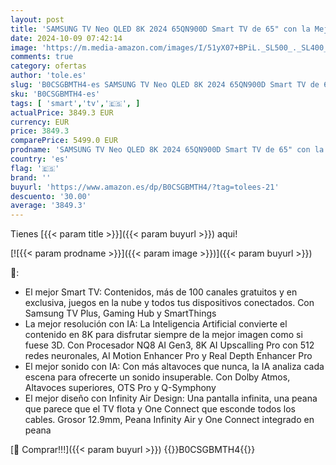 ```yaml
---
layout: post
title: 'SAMSUNG TV Neo QLED 8K 2024 65QN900D Smart TV de 65" con la Mejor Resolución con IA  el Mejor Sonido con IA  el Mejor Smart TV y el Mejor Diseño con Infinity Air Design'
date: 2024-10-09 07:42:14
image: 'https://m.media-amazon.com/images/I/51yX07+BPiL._SL500_._SL400_.jpg'
comments: true
category: ofertas
author: 'tole.es'
slug: 'B0CSGBMTH4-es SAMSUNG TV Neo QLED 8K 2024 65QN900D Smart TV de 65" con...'
sku: 'B0CSGBMTH4-es'
tags: [ 'smart','tv','🇪🇸', ]
actualPrice: 3849.3 EUR
currency: EUR
price: 3849.3
comparePrice: 5499.0 EUR
prodname: 'SAMSUNG TV Neo QLED 8K 2024 65QN900D Smart TV de 65" con la Mejor Resolución con IA  el Mejor Sonido con IA  el Mejor Smart TV y el Mejor Diseño con Infinity Air Design'
country: 'es'
flag: '🇪🇸'
brand: ''
buyurl: 'https://www.amazon.es/dp/B0CSGBMTH4/?tag=tolees-21'
descuento: '30.00'
average: '3849.3'
---
```


Tienes [{{< param title >}}]({{< param buyurl >}}) aqui!

[![{{< param prodname >}}]({{< param image >}})]({{< param buyurl >}})

🔎:

- El mejor Smart TV: Contenidos, más de 100 canales gratuitos y en exclusiva, juegos en la nube y todos tus dispositivos conectados. Con Samsung TV Plus, Gaming Hub y SmartThings
- La mejor resolución con IA: La Inteligencia Artificial convierte el contenido en 8K para disfrutar siempre de la mejor imagen como si fuese 3D. Con Procesador NQ8 AI Gen3, 8K AI Upscalling Pro con 512 redes neuronales, AI Motion Enhancer Pro y Real Depth Enhancer Pro
- El mejor sonido con IA: Con más altavoces que nunca, la IA analiza cada escena para ofrecerte un sonido insuperable. Con Dolby Atmos, Altavoces superiores, OTS Pro y Q-Symphony
- El mejor diseño con Infinity Air Design: Una pantalla infinita, una peana que parece que el TV flota y One Connect que esconde todos los cables. Grosor 12.9mm, Peana Infinity Air y One Connect integrado en peana

[🛒 Comprar!!!]({{< param buyurl >}})
{{<world>}}B0CSGBMTH4{{</world>}}
